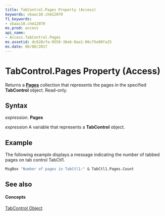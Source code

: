 ```yaml
---
title: TabControl.Pages Property (Access)
keywords: vbaac10.chm12070
f1_keywords:
- vbaac10.chm12070
ms.prod: access
api_name:
- Access.TabControl.Pages
ms.assetid: dc628cfa-9550-36e6-0aa1-06cf5e80fa25
ms.date: 06/08/2017
---
```



# TabControl.Pages Property (Access)

Returns a  **[Pages](pages-object-access.md)** collection that represents the pages in the specified **TabControl** object. Read-only.


## Syntax

 _expression_. **Pages**

 _expression_ A variable that represents a **TabControl** object.


## Example

The following example displays a message indicating the number of tabbed pages on tab control TabCtl1.


```vb
MsgBox "Number of pages in TabCtl1:" & TabCtl1.Pages.Count
```


## See also


#### Concepts


[TabControl Object](tabcontrol-object-access.md)

